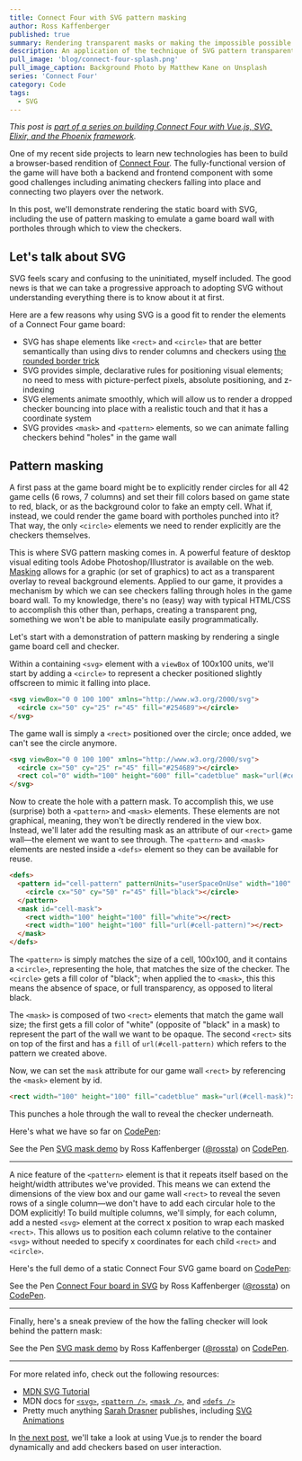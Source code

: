 ```yaml
---
title: Connect Four with SVG pattern masking
author: Ross Kaffenberger
published: true
summary: Rendering transparent masks or making the impossible possible with SVG
description: An application of the technique of SVG pattern transparent to render a Connect Four board with transparent portholes.
pull_image: 'blog/connect-four-splash.png'
pull_image_caption: Background Photo by Matthew Kane on Unsplash
series: 'Connect Four'
category: Code
tags:
  - SVG
---
```


*This post is [part of a series on building Connect Four with Vue.js, SVG,
Elixir, and the Phoenix framework](/blog/series/connect-four.html).*

One of my recent side projects to learn new technologies
has been to build a browser-based rendition of [Connect
Four](https://en.wikipedia.org/wiki/Connect_Four).
The fully-functional version of the game will have both a backend and frontend
component with some good challenges including animating checkers
falling into place and connecting two players over the network.

In this post, we'll demonstrate rendering the static board with SVG, including
the use of pattern masking to emulate a game board wall with portholes through
which to view the checkers.

## Let's talk about SVG

SVG feels scary and confusing to the uninitiated, myself included. The good news
is that we can take a progressive approach to adopting SVG without understanding
everything there is to know about it at first.

Here are a few reasons why using SVG is a good fit to render the elements of a
Connect Four game board:

* SVG has shape elements like `<rect>` and `<circle>` that are better
  semantically than using divs to render columns and checkers using [the rounded
border trick](https://davidwalsh.name/css-circles)
* SVG provides simple, declarative rules for positioning visual elements; no
  need to mess with picture-perfect pixels, absolute positioning, and z-indexing
* SVG elements animate smoothly, which will allow us to render a dropped checker
  bouncing into place with a realistic touch and that it has a coordinate system
* SVG provides `<mask>` and `<pattern>` elements, so we can animate falling
  checkers behind "holes" in the game wall

## Pattern masking

A first pass at the game board might be to explicitly render circles for all 42
game cells (6 rows, 7 columns) and set their fill colors based on game state to
red, black, or as the background color to fake an empty cell. What if, instead,
we could render the game board with portholes punched into it? That way, the only
`<circle>` elements we need to render explicitly are the checkers themselves.

This is where SVG pattern masking comes in. A powerful feature of desktop visual
editing tools Adobe Photoshop/Illustrator is available on the web.
[Masking](https://www.w3.org/TR/SVG/masking.html) allows for a graphic (or set of
graphics) to act as a transparent overlay to reveal background elements. Applied
to our game, it provides a mechanism by which we can see checkers falling
through holes in the game board wall. To my knowledge, there's no (easy) way
with typical HTML/CSS to accomplish this other than, perhaps, creating a
transparent png, something we won't be able to manipulate easily
programmatically.

Let's start with a demonstration of pattern masking by rendering a single game
board cell and checker.

Within a containing `<svg>` element with a `viewBox` of 100x100 units, we'll
start by adding a `<circle>` to represent a checker positioned slightly
offscreen to mimic it falling into place.

```html
<svg viewBox="0 0 100 100" xmlns="http://www.w3.org/2000/svg">
  <circle cx="50" cy="25" r="45" fill="#254689"></circle>
</svg>
```

The game wall is simply a `<rect>` positioned over the circle; once added, we
can't see the circle anymore.

```html
<svg viewBox="0 0 100 100" xmlns="http://www.w3.org/2000/svg">
  <circle cx="50" cy="25" r="45" fill="#254689"></circle>
  <rect col="0" width="100" height="600" fill="cadetblue" mask="url(#cell-mask)"></rect>
</svg>
```

Now to create the hole with a pattern mask. To accomplish this, we use
(surprise) both a `<pattern>` and `<mask>` elements. These elements are not
graphical, meaning, they won't be directly rendered in the view box. Instead,
we'll later add the resulting mask as an attribute of our `<rect>` game wall—the
element we want to see through. The `<pattern>` and `<mask>` elements are nested
inside a `<defs>` element so they can be available for reuse.

```html
<defs>
  <pattern id="cell-pattern" patternUnits="userSpaceOnUse" width="100" height="100">
    <circle cx="50" cy="50" r="45" fill="black"></circle>
  </pattern>
  <mask id="cell-mask">
    <rect width="100" height="100" fill="white"></rect>
    <rect width="100" height="100" fill="url(#cell-pattern)"></rect>
  </mask>
</defs>
```
The `<pattern>` is simply matches the size of a cell, 100x100, and it contains a
`<circle>`, representing the hole, that matches the size of the checker. The
`<circle>` gets a fill color of "black"; when applied the to `<mask>`, this
this means the absence of space, or full transparency, as opposed to literal
black.

The `<mask>` is composed of two `<rect>` elements that match the game wall size;
the first gets a fill color of "white" (opposite of "black" in a mask) to
represent the part of the wall we want to be opaque. The second `<rect>` sits on
top of the first and has a `fill` of `url(#cell-pattern)` which refers to the
pattern we created above.

Now, we can set the `mask` attribute for our game wall `<rect>` by referencing
the `<mask>` element by id.

```html
<rect width="100" height="100" fill="cadetblue" mask="url(#cell-mask)"></rect>
```

This punches a hole through the wall to reveal the checker underneath.

Here's what we have so far on [CodePen](https://codepen.io/rossta/pen/NXMrLg):

<p data-height="265" data-theme-id="0" data-slug-hash="NXMrLg" data-default-tab="html,result" data-user="rossta" data-embed-version="2" data-pen-title="SVG mask demo" class="codepen">See the Pen <a href="https://codepen.io/rossta/pen/NXMrLg/">SVG mask demo</a> by Ross Kaffenberger (<a href="https://codepen.io/rossta">@rossta</a>) on <a href="https://codepen.io">CodePen</a>.</p>
<script async src="https://production-assets.codepen.io/assets/embed/ei.js"></script>

<hr />

A nice feature of the `<pattern>` element is that it repeats itself based
on the height/width attributes we've provided. This means we can extend the dimensions of the view
box and our game wall `<rect>` to reveal the seven rows of a
single column—we don't have to add each circular hole to the DOM explicitly! To
build multiple columns, we'll simply, for each column, add a nested `<svg>`
element at the correct x position to wrap each masked `<rect>`. This allows us
to position each column relative to the container `<svg>` without needed to
specify x coordinates for each child `<rect>` and `<circle>`.

Here's the full demo of a static Connect Four SVG game board on
[CodePen](https://codepen.io/rossta/pen/eyrgJe):

<p data-height="370" data-theme-id="0" data-slug-hash="eyrgJe" data-default-tab="html,result" data-user="rossta" data-embed-version="2" data-pen-title="Connect Four board in SVG" class="codepen">See the Pen <a href="https://codepen.io/rossta/pen/eyrgJe/">Connect Four board in SVG</a> by Ross Kaffenberger (<a href="https://codepen.io/rossta">@rossta</a>) on <a href="https://codepen.io">CodePen</a>.</p>
<script async src="https://production-assets.codepen.io/assets/embed/ei.js"></script>

<hr />

Finally, here's a sneak preview of the how the falling checker will look behind the pattern mask:

<p data-height="265" data-theme-id="0" data-slug-hash="eyPpog" data-default-tab="html,result" data-user="rossta" data-embed-version="2" data-pen-title="SVG mask demo" class="codepen">See the Pen <a href="https://codepen.io/rossta/pen/eyPpog/">SVG mask demo</a> by Ross Kaffenberger (<a href="https://codepen.io/rossta">@rossta</a>) on <a href="https://codepen.io">CodePen</a>.</p>
<script async src="https://production-assets.codepen.io/assets/embed/ei.js"></script>

<hr />

For more related info, check out the following resources:

* [MDN SVG Tutorial](https://developer.mozilla.org/en-US/docs/Web/SVG/Tutorial)
* MDN docs for [`<svg>`](https://developer.mozilla.org/en-US/docs/Web/SVG/Element/svg), [`<pattern />`](https://developer.mozilla.org/en-US/docs/Web/SVG/Element/pattern), [`<mask />`](https://developer.mozilla.org/en-US/docs/Web/SVG/Element/mask), and [`<defs />`](https://developer.mozilla.org/en-US/docs/Web/SVG/Element/defs)
* Pretty much anything [Sarah Drasner](https://twitter.com/sarah_edo) publishes, including [SVG Animations](http://shop.oreilly.com/product/0636920045335.do)

In [the next post](/blog/building-basic-connect-four-with-vuejs.html), we'll
take a look at using Vue.js to render the board dynamically and add checkers
based on user interaction.
